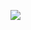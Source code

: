<!--
slug: good-morning-at-hollywood-beach
date: Mon Aug 12 2013 18:38:12 GMT+0200 (CEST)
tags: 
title: Good morning. (at Hollywood Beach)
id: 58067434283
link: http://joreteg.com/post/58067434283/good-morning-at-hollywood-beach
raw: {"blog_name":"henrikjoreteg","id":58067434283,"post_url":"http://joreteg.com/post/58067434283/good-morning-at-hollywood-beach","slug":"good-morning-at-hollywood-beach","type":"photo","date":"2013-08-12 16:38:12 GMT","timestamp":1376325492,"state":"published","format":"html","reblog_key":"CI46Db12","tags":[],"short_url":"http://tmblr.co/ZgL_Yys55hih","recommended_source":null,"recommended_color":null,"highlighted":[],"note_count":0,"caption":"<p>Good morning. (at Hollywood Beach)</p>","reblog":{"tree_html":"","comment":"<p>Good morning. (at Hollywood Beach)</p>"},"trail":[{"blog":{"name":"henrikjoreteg","active":true,"theme":{"header_full_width":1500,"header_full_height":500,"header_focus_width":676,"header_focus_height":380,"avatar_shape":"circle","background_color":"#F6F6F6","body_font":"Helvetica Neue","header_bounds":"0,1249,380,573","header_image":"http://static.tumblr.com/df7befc8b0387cf597578e613c221cb3/uzkwgdq/FAjnt7hyg/tumblr_static_agmw2bdhkjs4ws4sscw44swgc.jpg","header_image_focused":"http://static.tumblr.com/df7befc8b0387cf597578e613c221cb3/uzkwgdq/1oSnt7hyh/tumblr_static_tumblr_static_agmw2bdhkjs4ws4sscw44swgc_focused_v3.jpg","header_image_scaled":"http://static.tumblr.com/df7befc8b0387cf597578e613c221cb3/uzkwgdq/FAjnt7hyg/tumblr_static_agmw2bdhkjs4ws4sscw44swgc_2048_v2.jpg","header_stretch":true,"link_color":"#529ECC","show_avatar":true,"show_description":true,"show_header_image":true,"show_title":true,"title_color":"#444444","title_font":"Helvetica Neue","title_font_weight":"bold"}},"post":{"id":"58067434283"},"content_raw":"<p>Good morning. (at Hollywood Beach)</p>","content":"<p>Good morning. (at Hollywood Beach)</p>","is_current_item":true,"is_root_item":true}],"link_url":"http://instagram.com/p/c64Xy4RGI9/","image_permalink":"http://joreteg.com/image/58067434283","photos":[{"caption":"","alt_sizes":[{"width":612,"height":612,"url":"http://41.media.tumblr.com/0194f29d7941bfffbfb70d38696aac86/tumblr_mrffjoSvdk1qzy2uro1_1280.jpg"},{"width":500,"height":500,"url":"http://41.media.tumblr.com/0194f29d7941bfffbfb70d38696aac86/tumblr_mrffjoSvdk1qzy2uro1_500.jpg"},{"width":400,"height":400,"url":"http://41.media.tumblr.com/0194f29d7941bfffbfb70d38696aac86/tumblr_mrffjoSvdk1qzy2uro1_400.jpg"},{"width":250,"height":250,"url":"http://41.media.tumblr.com/0194f29d7941bfffbfb70d38696aac86/tumblr_mrffjoSvdk1qzy2uro1_250.jpg"},{"width":100,"height":100,"url":"http://40.media.tumblr.com/0194f29d7941bfffbfb70d38696aac86/tumblr_mrffjoSvdk1qzy2uro1_100.jpg"},{"width":75,"height":75,"url":"http://36.media.tumblr.com/0194f29d7941bfffbfb70d38696aac86/tumblr_mrffjoSvdk1qzy2uro1_75sq.jpg"}],"original_size":{"width":612,"height":612,"url":"http://41.media.tumblr.com/0194f29d7941bfffbfb70d38696aac86/tumblr_mrffjoSvdk1qzy2uro1_1280.jpg"}}],"title":"Good morning. (at Hollywood Beach)","body":"<img src=\"http://41.media.tumblr.com/0194f29d7941bfffbfb70d38696aac86/tumblr_mrffjoSvdk1qzy2uro1_1280.jpg\">\n"}
publish: 2013-08-012
-->


![](http://41.media.tumblr.com/0194f29d7941bfffbfb70d38696aac86/tumblr_mrffjoSvdk1qzy2uro1_1280.jpg)


